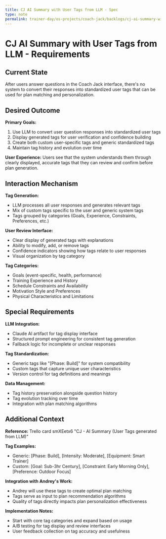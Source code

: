 ```yaml
---
title: CJ AI Summary with User Tags from LLM - Spec
type: note
permalink: trainer-day/os-projects/coach-jack/backlogs/cj-ai-summary-with-user-tags-from-llm-spec
---
```


# CJ AI Summary with User Tags from LLM - Requirements

## Current State

After users answer questions in the Coach Jack interface, there's no system to convert their responses into standardized user tags that can be used for plan matching and personalization.

## Desired Outcome  

**Primary Goals:**
1. Use LLM to convert user question responses into standardized user tags
2. Display generated tags for user verification and confidence building
3. Create both custom user-specific tags and generic standardized tags
4. Maintain tag history and evolution over time

**User Experience:** Users see that the system understands them through clearly displayed, accurate tags that they can review and confirm before plan generation.

## Interaction Mechanism

**Tag Generation:**
- LLM processes all user responses and generates relevant tags
- Mix of custom tags specific to the user and generic system tags
- Tags grouped by categories (Goals, Experience, Constraints, Preferences, etc.)

**User Review Interface:**
- Clear display of generated tags with explanations
- Ability to modify, add, or remove tags
- Confidence indicators showing how tags relate to user responses
- Visual organization by tag category

**Tag Categories:**
- Goals (event-specific, health, performance)
- Training Experience and History
- Schedule Constraints and Availability
- Motivation Style and Preferences
- Physical Characteristics and Limitations

## Special Requirements

**LLM Integration:**
- Claude AI artifact for tag display interface
- Structured prompt engineering for consistent tag generation
- Fallback logic for incomplete or unclear responses

**Tag Standardization:**
- Generic tags like "[Phase: Build]" for system compatibility
- Custom tags that capture unique user characteristics
- Version control for tag definitions and meanings

**Data Management:**
- Tag history preservation alongside question history
- Tag evolution tracking over time
- Integration with plan matching algorithms

## Additional Context

**Reference:** Trello card smXEetx6 "CJ - AI Summary (User Tags generated from LLM)"

**Tag Examples:**
- Generic: [Phase: Build], [Intensity: Moderate], [Equipment: Smart Trainer]
- Custom: [Goal: Sub-3hr Century], [Constraint: Early Morning Only], [Preference: Outdoor Focus]

**Integration with Andrey's Work:**
- Andrey will use these tags to create optimal plan matching
- Tags serve as input to plan recommendation algorithms
- Quality of tags directly impacts plan personalization effectiveness

**Implementation Notes:**
- Start with core tag categories and expand based on usage
- A/B testing for tag display and review interfaces
- User feedback collection on tag accuracy and usefulness